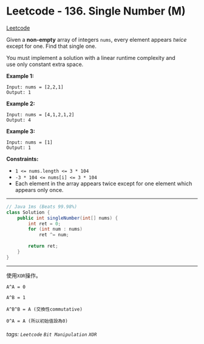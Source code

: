 # Leetcode - 136. Single Number (M)

[Leetcode](https://leetcode.com/problems/single-number/)

Given a **non-empty** array of integers `nums`, every element appears _twice_ except for one. Find that single one.

You must implement a solution with a linear runtime complexity and use only constant extra space.

**Example 1:**
```
Input: nums = [2,2,1]
Output: 1
```
**Example 2:**
```
Input: nums = [4,1,2,1,2]
Output: 4
```
**Example 3:**
```
Input: nums = [1]
Output: 1
```
**Constraints:**

-   `1 <= nums.length <= 3 * 104`
-   `-3 * 104 <= nums[i] <= 3 * 104`
-   Each element in the array appears twice except for one element which appears only once.

---
```java
// Java 1ms (Beats 99.98%)
class Solution {
    public int singleNumber(int[] nums) {
        int ret = 0;
        for (int num : nums)
            ret ^= num;
        
        return ret;
    }
}
```

---

使用`XOR`操作。
```
A^A = 0

A^B = 1

A^B^B = A (交換性commutative)

0^A = A (所以初始值設為0)
```

###### tags: `Leetcode` `Bit Manipulation` `XOR`
